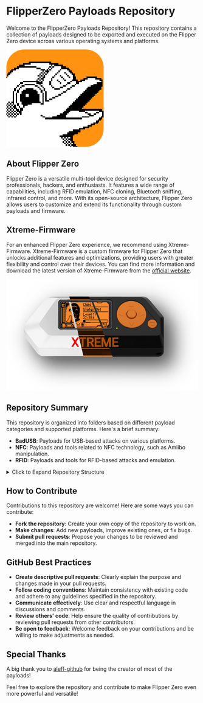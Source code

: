 # FlipperZero Payloads Repository
Welcome to the FlipperZero Payloads Repository! This repository contains a collection of payloads designed to be exported and executed on the Flipper Zero device across various operating systems and platforms.

![lipperZero Logo](images/flipperzero1.jpg)


## About Flipper Zero

Flipper Zero is a versatile multi-tool device designed for security professionals, hackers, and enthusiasts. It features a wide range of capabilities, including RFID emulation, NFC cloning, Bluetooth sniffing, infrared control, and more. With its open-source architecture, Flipper Zero allows users to customize and extend its functionality through custom payloads and firmware.

## Xtreme-Firmware

For an enhanced Flipper Zero experience, we recommend using Xtreme-Firmware. Xtreme-Firmware is a custom firmware for Flipper Zero that unlocks additional features and optimizations, providing users with greater flexibility and control over their devices. You can find more information and download the latest version of Xtreme-Firmware from the [official website](https://flipper-xtre.me/update/).

![FlipperZero Logo](images/xtreme_custom-firmware-asset.png)

## Repository Summary

This repository is organized into folders based on different payload categories and supported platforms. Here's a brief summary:

- **BadUSB**: Payloads for USB-based attacks on various platforms.
- **NFC**: Payloads and tools related to NFC technology, such as Amiibo manipulation.
- **RFID**: Payloads and tools for RFID-based attacks and emulation.

<details>
  <summary>Click to Expand Repository Structure</summary>


- **BadUSB**
  - **GNU-Linux**
    - **Execution**
      - [ChangeGitRemoteLink](badUsb/GNU-Linux/Execution/ChangeGitRemoteLink)
      - [ChangeMacAddress_Linux](badUsb/GNU-Linux/Execution/ChangeMacAddress_Linux)
      - [ChangeNetworkConfiguration_Linux](badUsb/GNU-Linux/Execution/ChangeNetworkConfiguration_Linux)
      - [Defend_yourself_against_AtlasVPN_bugdoor](badUsb/GNU-Linux/Execution/Defend_yourself_against_AtlasVPN_bugdoor)
      - [Edit_The_Default_Real_App_With_An_Arbitrary](badUsb/GNU-Linux/Execution/Edit_The_Default_Real_App_With_An_Arbitrary)
      - [EncryptAllDocuments_Linux](badUsb/GNU-Linux/Execution/EncryptAllDocuments_Linux)
      - [ExploitingAnExecutableFile](badUsb/GNU-Linux/Execution/ExploitingAnExecutableFile)
      - [Persistent_Keylogger-Telegram_Based](badUsb/GNU-Linux/Execution/Persistent_Keylogger-Telegram_Based)
      - [SendEmailThroughThunderbird](badUsb/GNU-Linux/Execution/SendEmailThroughThunderbird)
      - [Set_An_Arbitrary_And_Persistent_Tor_Circuit](badUsb/GNU-Linux/Execution/Set_An_Arbitrary_And_Persistent_Tor_Circuit)
        - [assets](badUsb/GNU-Linux/Execution/Set_An_Arbitrary_And_Persistent_Tor_Circuit/assets)
      - [SetArbitraryVPN_Linux](badUsb/GNU-Linux/Execution/SetArbitraryVPN_Linux)
      - [Telegram_Persistent_Connection_Linux](badUsb/GNU-Linux/Execution/Telegram_Persistent_Connection_Linux)
      - [Telegram_Persistent_Reverse_Shell_Linux](badUsb/GNU-Linux/Execution/Telegram_Persistent_Reverse_Shell_Linux)
    - **Exfiltration**
      - [ExfiltrateDocumentsFolder_Linux](badUsb/GNU-Linux/Exfiltration/ExfiltrateDocumentsFolder_Linux)
      - [ExfiltrateEmailAndPasswordByPhising_Linux](badUsb/GNU-Linux/Exfiltration/ExfiltrateEmailAndPasswordByPhising_Linux)
      - [ExfiltrateLogFiles_Linux](badUsb/GNU-Linux/Exfiltration/ExfiltrateLogFiles_Linux)
      - [ExfiltrateNetworkConfiguration_Linux](badUsb/GNU-Linux/Exfiltration/ExfiltrateNetworkConfiguration_Linux)
      - [ExfiltrateNetworkTraffic_Linux](badUsb/GNU-Linux/Exfiltration/ExfiltrateNetworkTraffic_Linux)
      - [ExfiltratePhotosThroughShell](badUsb/GNU-Linux/Exfiltration/ExfiltratePhotosThroughShell)
      - [ExfiltrateProcessInfo_Linux](badUsb/GNU-Linux/Exfiltration/ExfiltrateProcessInfo_Linux)
      - [ExfiltrateSudoPasswordByPhising_Linux](badUsb/GNU-Linux/Exfiltration/ExfiltrateSudoPasswordByPhising_Linux)
      - [ExfiltrateWiFiPasswords_Linux](badUsb/GNU-Linux/Exfiltration/ExfiltrateWiFiPasswords_Linux)
    - **Incident_Response**
      - [Auto-Check_Cisco_IOS_XE_Backdoor_based_on_CVE-2023-20198_and_CVE](badUsb/GNU-Linux/Incident_Response/Auto-Check_Cisco_IOS_XE_Backdoor_based_on_CVE-2023-20198_and_CVE)
        - [assets](badUsb/GNU-Linux/Incident_Response/Auto-Check_Cisco_IOS_XE_Backdoor_based_on_CVE-2023-20198_and_CVE/assets)
      - [Exploit_Citrix_NetScaler_ADC_and_Gateway_through_CVE-2023-4966](badUsb/GNU-Linux/Incident_Response/Exploit_Citrix_NetScaler_ADC_and_Gateway_through_CVE-2023-4966)
        - [assets](badUsb/GNU-Linux/Incident_Response/Exploit_Citrix_NetScaler_ADC_and_Gateway_through_CVE-2023-4966/assets)
    - **Phishing**
      - [StandardPhishingAttack_Linux](badUsb/GNU-Linux/Phishing/StandardPhishingAttack_Linux)
      - [StandardPhishingPayloadUsingKdialog_Linux](badUsb/GNU-Linux/Phishing/StandardPhishingPayloadUsingKdialog_Linux)
    - **Prank**
      - [ChangeDesktopWallpaper_LinuxKDE](badUsb/GNU-Linux/Prank/ChangeDesktopWallpaper_LinuxKDE)
      - [Change_The_App_That_Will_Be_Runned](badUsb/GNU-Linux/Prank/Change_The_App_That_Will_Be_Runned)
      - [SendTelegramMessages_Linux](badUsb/GNU-Linux/Prank/SendTelegramMessages_Linux)
      - [This_damn_shell_doesn_t_work___so_sad!-KALI](badUsb/GNU-Linux/Prank/This_damn_shell_doesn_t_work___so_sad!-KALI)
      - [This_damn_shell_doesn_t_work___so_sad!-LINUX](badUsb/GNU-Linux/Prank/This_damn_shell_doesn_t_work___so_sad!-LINUX)
  - **Mobile**
    - **Android**
      - **Bruteforce**
    - **iOS**
      - **BruteForce**
      - **Prank**
        - [Call_Someone_With_An_iPhone](badUsb/Mobile/iOS/Prank/Call_Someone_With_An_iPhone)
        - [Delete_A_Reminder_With_An_iPhone](badUsb/Mobile/iOS/Prank/Delete_A_Reminder_With_An_iPhone)
        - [Edit_A_Reminder_With_An_iPhone](badUsb/Mobile/iOS/Prank/Edit_A_Reminder_With_An_iPhone)
        - [Play_A_Song_With_An_iPhone](badUsb/Mobile/iOS/Prank/Play_A_Song_With_An_iPhone)
  - **Windows**
    - **AppMngt**
      - [Add_An_Excepiton_To_Avast_Antivirus](badUsb/Windows/AppMngt/Add_An_Excepiton_To_Avast_Antivirus)
      - [ChangeGitRemoteLink](badUsb/Windows/AppMngt/ChangeGitRemoteLink)
      - [CloseAllApplications_Windows](badUsb/Windows/AppMngt/CloseAllApplications_Windows)
      - [Install_And_Run_Any_Arbitrary_Executable-No_Internet_And_Root_Needed](badUsb/Windows/AppMngt/Install_And_Run_Any_Arbitrary_Executable-No_Internet_And_Root_Needed)
        - [assets](badUsb/Windows/AppMngt/Install_And_Run_Any_Arbitrary_Executable-No_Internet_And_Root_Needed/assets)
      - [Stop_A_Single_Process_In_Windows](badUsb/Windows/AppMngt/Stop_A_Single_Process_In_Windows)
      - [Uninstall_A_Specific_App_On_Windows_Through_Control_Panel](badUsb/Windows/AppMngt/Uninstall_A_Specific_App_On_Windows_Through_Control_Panel)
    - **Exfiltration**
      - [Create_And_Exfiltrate_A_Webhook_Of_Discord](badUsb/Windows/Exfiltration/Create_And_Exfiltrate_A_Webhook_Of_Discord)
      - [ExfiltrateComputerScreenshots](badUsb/Windows/Exfiltration/ExfiltrateComputerScreenshots)
      - [ExfiltrateProcessInfo_Windows](badUsb/Windows/Exfiltration/ExfiltrateProcessInfo_Windows)
      - [Exfiltrates_the_entire_database_of_the_Notion_client](badUsb/Windows/Exfiltration/Exfiltrates_the_entire_database_of_the_Notion_client)
      - [Exfiltrate_Windows_Product_Key](badUsb/Windows/Exfiltration/Exfiltrate_Windows_Product_Key)
        - [assets](badUsb/Windows/Exfiltration/Exfiltrate_Windows_Product_Key/assets)
      - [Export_all_saved_certificates_with_Adobe_Reader](badUsb/Windows/Exfiltration/Export_all_saved_certificates_with_Adobe_Reader)
      - [Export_Cookies_From_Firefox](badUsb/Windows/Exfiltration/Export_Cookies_From_Firefox)
      - [Exports_all_the_links_of_the_downloads](badUsb/Windows/Exfiltration/Exports_all_the_links_of_the_downloads)
      - [Netstat_Windows](badUsb/Windows/Exfiltration/Netstat_Windows)
      - [ProtonVPNConfigFile_Windows](badUsb/Windows/Exfiltration/ProtonVPNConfigFile_Windows)
      - [Tree_structure_of_the_operating_system](badUsb/Windows/Exfiltration/Tree_structure_of_the_operating_system)
    - **Misc**
      - [ChangeGitRemoteLink](badUsb/Windows/Misc/ChangeGitRemoteLink)
      - [CloseAllApplications_Windows](badUsb/Windows/Misc/CloseAllApplications_Windows)
      - [Make_Windows_performant_(but_ugly_and_boring)](badUsb/Windows/Misc/Make_Windows_performant_(but_ugly_and_boring))
      - [SendEmailThroughThunderbird](badUsb/Windows/Misc/SendEmailThroughThunderbird)
      - [Set_An_Arbitrary_And_Persistent_Tor_Circuit](badUsb/Windows/Misc/Set_An_Arbitrary_And_Persistent_Tor_Circuit)
        - [assets](badUsb/Windows/Misc/Set_An_Arbitrary_And_Persistent_Tor_Circuit/assets)
      - [Starting_a_PowerShell_with_administrator_permissions_in_Windows](badUsb/Windows/Misc/Starting_a_PowerShell_with_administrator_permissions_in_Windows)
        - [docs](badUsb/Windows/Misc/Starting_a_PowerShell_with_administrator_permissions_in_Windows/docs)
      - [UninstallSignal](badUsb/Windows/Misc/UninstallSignal)
    - **Passwords**
      - [Change_Windows_User_Name](badUsb/Windows/Passwords/Change_Windows_User_Name)
      - [ShowSavedPSW](badUsb/Windows/Passwords/ShowSavedPSW)
      - [userPSWchange](badUsb/Windows/Passwords/userPSWchange)
    - **Prank**
      - [AlienMessageFromComputer](badUsb/Windows/Prank/AlienMessageFromComputer)
      - [Change_Github_Profile_Settings](badUsb/Windows/Prank/Change_Github_Profile_Settings)
      - [ChangeWallpaperWithScreenshot](badUsb/Windows/Prank/ChangeWallpaperWithScreenshot)
      - [ContinuousPrintInTerminal](badUsb/Windows/Prank/ContinuousPrintInTerminal)
      - [Follow_Someone_On_Instagram](badUsb/Windows/Prank/Follow_Someone_On_Instagram)
      - [Full-ScreenBannerJoke](badUsb/Windows/Prank/Full-ScreenBannerJoke)
      - [NeverGonnaGiveYouUp_Windows](badUsb/Windows/Prank/NeverGonnaGiveYouUp_Windows)
      - [PlayASongThroughSpotify](badUsb/Windows/Prank/PlayASongThroughSpotify)
      - [Pranh(ex)](badUsb/Windows/Prank/Pranh(ex))
        - [assets](badUsb/Windows/Prank/Pranh(ex)/assets)
          - [transformation](badUsb/Windows/Prank/Pranh(ex)/assets/transformation)
            - [build](badUsb/Windows/Prank/Pranh(ex)/assets/transformation/build)
              - [pranh(ex)](badUsb/Windows/Prank/Pranh(ex)/assets/transformation/build/pranh(ex))
                - [localpycs](badUsb/Windows/Prank/Pranh(ex)/assets/transformation/build/pranh(ex)/localpycs)
            - [dist](badUsb/Windows/Prank/Pranh(ex)/assets/transformation/dist)
      - [SendMessagesInTeams](badUsb/Windows/Prank/SendMessagesInTeams)
      - [SendSignalMessages_Windows](badUsb/Windows/Prank/SendSignalMessages_Windows)
      - [The_Mouse_Moves_By_Itself](badUsb/Windows/Prank/The_Mouse_Moves_By_Itself)
      - [Try_To_Catch_Me](badUsb/Windows/Prank/Try_To_Catch_Me)
    - **WifiPassword**
      - [WifiPass](badUsb/Windows/WifiPassword/WifiPass)
      - [WiFiPasswords_Windows](badUsb/Windows/WifiPassword/WiFiPasswords_Windows)
</details>

## How to Contribute

Contributions to this repository are welcome! Here are some ways you can contribute:

- **Fork the repository**: Create your own copy of the repository to work on.
- **Make changes**: Add new payloads, improve existing ones, or fix bugs.
- **Submit pull requests**: Propose your changes to be reviewed and merged into the main repository.

## GitHub Best Practices

- **Create descriptive pull requests**: Clearly explain the purpose and changes made in your pull requests.
- **Follow coding conventions**: Maintain consistency with existing code and adhere to any guidelines specified in the repository.
- **Communicate effectively**: Use clear and respectful language in discussions and comments.
- **Review others' code**: Help ensure the quality of contributions by reviewing pull requests from other contributors.
- **Be open to feedback**: Welcome feedback on your contributions and be willing to make adjustments as needed.

## Special Thanks

A big thank you to [aleff-github](https://github.com/aleff-github) for being the creator of most of the payloads!

Feel free to explore the repository and contribute to make Flipper Zero even more powerful and versatile!

